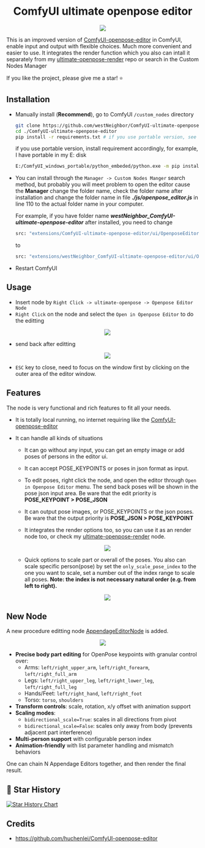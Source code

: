 <div align="center">

# ComfyUI ultimate openpose editor

</div>

<p align="center">
  <img src="assets/editor_example.jpg" />
</p>

This is an improved version of [ComfyUI-openpose-editor](https://github.com/huchenlei/ComfyUI-openpose-editor) 
in ComfyUI, enable input and output with flexible choices. Much more convenient and easier to use. It integrates the render function which you also can intall it separately from my [ultimate-openpose-render](https://github.com/westNeighbor/ComfyUI-ultimate-openpose-render) repo or search in the Custom Nodes Manager

If you like the project, please give me a star! ⭐

## Installation

- Manually install (**Recommend**), go to ComfyUI `/custom_nodes` directory
    ```bash
    git clone https://github.com/westNeighbor/ComfyUI-ultimate-openpose-editor
    cd ./ComfyUI-ultimate-openpose-editor
    pip install -r requirements.txt # if you use portable version, see below
    ```
    if you use portable version, install requirement accordingly, for example, I have portable in my E: disk
    ```bash
    E:/ComfyUI_windows_portable/python_embeded/python.exe -m pip install -r requirements.txt
    ```
- You can install through the `Manager -> Custom Nodes Manger` search method, but probably you will meet problem to open the editor cause the **Manager** change the folder name, check the folder name after installation and change the folder name in file **_./js/openpose_editor.js_** in line 110 to the actual folder name in your computer.

    For example, if you have folder name **_westNeighbor_ComfyUI-ultimate-openpose-editor_** after installed, you need to change
    ```bash
    src: "extensions/ComfyUI-ultimate-openpose-editor/ui/OpenposeEditor.html",
    ```
    to
    ```bash
    src: "extensions/westNeighbor_ComfyUI-ultimate-openpose-editor/ui/OpenposeEditor.html",
    ```

- Restart ComfyUI

## Usage
- Insert node by `Right Click -> ultimate-openpose -> Openpose Editor Node`
- `Right Click` on the node and select the `Open in Openpose Editor` to do the editting
    <p align="center">
      <img src="assets/editor_example_1.png" />
    </p>
- send back after editting
    <p align="center">
      <img src="assets/editor_example_2.png" />
    </p>
- `ESC` key to close, need to focus on the window first by clicking on the outer area of the editor window.

## Features
The node is very functional and rich features to fit all your needs.
- It is totally local running, no internet requiring like the [ComfyUI-openpose-editor](https://github.com/huchenlei/ComfyUI-openpose-editor)
- It can handle all kinds of situations

    - It can go without any input, you can get an empty image or add poses of persons in the editor ui.

    - It can accept POSE\_KEYPOINTS or poses in json format as input.

    - To edit poses, right click the node, and open the editor through `Open in Openpose Editor` menu. The send back poses will be shown in the pose json input area. Be ware that the edit priority is **POSE\_KEYPOINT > POSE\_JSON** 

    - It can output pose images, or POSE\_KEYPOINTS or the json poses. Be ware that the output priority is **POSE\_JSON > POSE\_KEYPOINT**

    - It integrates the render options too, so you can use it as an render node too, or check my [ultimate-openpose-render](https://github.com/westNeighbor/ComfyUI-ultimate-openpose-render) node.
    <p align="center">
      <img src="assets/editor_example_3.jpg" />
    </p>

    - Quick options to scale part or overall of the poses. You also can scale specific person(pose) by set the `only_scale_pose_index` to the one you want to scale, set a number out of the index range to scale all poses. 
    **Note: the index is not necessary natural order \(e.g. from left to right\).**
    <p align="center">
      <img src="assets/editor_pose_scale.png" />
    </p>

## New Node
A new procedure editting node [AppendageEditorNode](https://github.com/westNeighbor/ComfyUI-ultimate-openpose-editor/pull/10) is added.
    <p align="center">
      <img src="assets/appendage_node.png" />
    </p>
- **Precise body part editing** for OpenPose keypoints with granular control over:
  - Arms: `left/right_upper_arm`, `left/right_forearm`, `left/right_full_arm`
  - Legs: `left/right_upper_leg`, `left/right_lower_leg`, `left/right_full_leg` 
  - Hands/Feet: `left/right_hand`, `left/right_foot`
  - Torso: `torso`, `shoulders`
- **Transform controls**: scale, rotation, x/y offset with animation support
- **Scaling modes**: 
  - `bidirectional_scale=True`: scales in all directions from pivot
  - `bidirectional_scale=False`: scales only away from body (prevents adjacent part interference)
- **Multi-person support** with configurable person index
- **Animation-friendly** with list parameter handling and mismatch behaviors

One can chain N Appendage Editors together, and then render the final result.

## 🌟 Star History
[![Star History Chart](https://api.star-history.com/svg?repos=OWNER/REPO&type=Date)](https://star-history.com/#westNeighbor/ComfyUI-ultimate-openpose-editor&Date)

## Credits
- https://github.com/huchenlei/ComfyUI-openpose-editor

